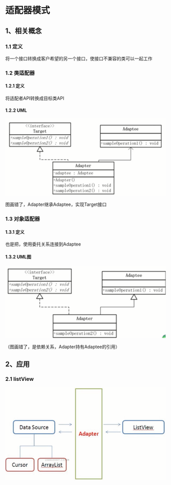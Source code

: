# 适配器模式

## 1、相关概念

### 1.1 定义

将一个接口转换成客户希望的另一个接口，使接口不兼容的类可以一起工作

### 1.2 类适配器

#### 1.2.1 定义

将适配者API转换成目标类API

#### 1.2.2 UML

![](../.gitbook/assets/image%20%2849%29.png)

图画错了，Adapter继承Adaptee，实现Target接口

### 1.3 对象适配器

#### 1.3.1 定义

也是把，使用委托关系连接到Adaptee

#### 1.3.2 UML图

![](../.gitbook/assets/image%20%2850%29.png)

（图画错了，是依赖关系，Adapter持有Adaptee的引用）

## 2、应用

### 2.1 listView

![](../.gitbook/assets/image%20%2813%29.png)



